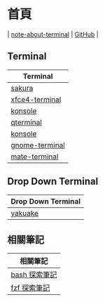 

# 首頁

| [note-about-terminal](https://samwhelp.github.io/note-about-terminal/) | [GitHub](https://github.com/samwhelp/note-about-terminal) |


## Terminal

| Terminal |
| --- |
| [sakura](https://samwhelp.github.io/note-about-terminal/read/terminal/sakura.html) |
| [xfce4-terminal](https://samwhelp.github.io/note-about-terminal/read/terminal/xfce4-terminal.html) |
| [konsole](https://samwhelp.github.io/note-about-terminal/read/terminal/konsole.html) |
| [qterminal](https://samwhelp.github.io/note-about-terminal/read/terminal/qterminal.html) |
| [konsole](https://samwhelp.github.io/note-about-terminal/read/terminal/konsole.html) |
| [gnome-terminal](https://samwhelp.github.io/note-about-terminal/read/terminal/gnome-terminal.html) |
| [mate-terminal](https://samwhelp.github.io/note-about-terminal/read/terminal/mate-terminal.html) |


## Drop Down Terminal

| Drop Down Terminal |
| --- |
| [yakuake](https://samwhelp.github.io/note-about-terminal/read/terminal/yakuake.html) |




## 相關筆記

| 相關筆記 |
| --- |
| [bash 探索筆記](https://samwhelp.github.io/note-about-bash/) |
| [fzf 探索筆記](https://samwhelp.github.io/note-about-fzf/) |
